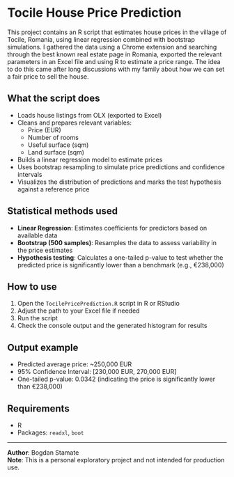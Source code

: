 # Tocile House Price Prediction

This project contains an R script that estimates house prices in the village of Tocile, Romania, using linear regression combined with bootstrap simulations. I gathered the data using a Chrome extension and searching through the best known real estate page in Romania, exported the relevant parameters in an Excel file and using R to estimate a price range. The idea to do this came after long discussions with my family about how we can set a fair price to sell the house.

## What the script does

- Loads house listings from OLX (exported to Excel)
- Cleans and prepares relevant variables:  
  - Price (EUR)  
  - Number of rooms  
  - Useful surface (sqm)  
  - Land surface (sqm)
- Builds a linear regression model to estimate prices
- Uses bootstrap resampling to simulate price predictions and confidence intervals
- Visualizes the distribution of predictions and marks the test hypothesis against a reference price

## Statistical methods used

- **Linear Regression**: Estimates coefficients for predictors based on available data
- **Bootstrap (500 samples)**: Resamples the data to assess variability in the price estimates
- **Hypothesis testing**: Calculates a one-tailed p-value to test whether the predicted price is significantly lower than a benchmark (e.g., €238,000)

## How to use

1. Open the `TocilePricePrediction.R` script in R or RStudio
2. Adjust the path to your Excel file if needed
3. Run the script
4. Check the console output and the generated histogram for results

## Output example

- Predicted average price: ~250,000 EUR
- 95% Confidence Interval: [230,000 EUR, 270,000 EUR]
- One-tailed p-value: 0.0342 (indicating the price is significantly lower than €238,000)

## Requirements

- R
- Packages: `readxl`, `boot`

---

**Author**: Bogdan Stamate  
**Note**: This is a personal exploratory project and not intended for production use.
